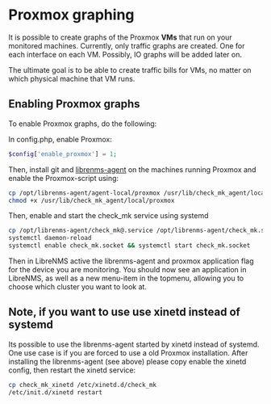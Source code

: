 # Proxmox graphing

It is possible to create graphs of the Proxmox **VMs** that run on
your monitored machines. Currently, only traffic graphs are
created. One for each interface on each VM. Possibly, IO graphs will
be added later on.

The ultimate goal is to be able to create traffic bills for VMs, no
matter on which physical machine that VM runs.

## Enabling Proxmox graphs

To enable Proxmox graphs, do the following:

In config.php, enable Proxmox:

```php
$config['enable_proxmox'] = 1;
```

Then, install git and
[librenms-agent](Applications.md) on
the machines running Proxmox and enable the Proxmox-script using:

```bash
cp /opt/librenms-agent/agent-local/proxmox /usr/lib/check_mk_agent/local/proxmox
chmod +x /usr/lib/check_mk_agent/local/proxmox
```

Then, enable and start the check_mk service using systemd

```bash
cp /opt/librenms-agent/check_mk@.service /opt/librenms-agent/check_mk.socket /etc/systemd/system
systemctl daemon-reload
systemctl enable check_mk.socket && systemctl start check_mk.socket
```

Then in LibreNMS active the librenms-agent and proxmox application
flag for the device you are monitoring. You should now see an
application in LibreNMS, as well as a new menu-item in the topmenu,
allowing you to choose which cluster you want to look at.

## Note, if you want to use use xinetd instead of systemd

Its possible to use the librenms-agent started by xinetd instead of
systemd. One use case is if you are forced to use a old Proxmox
installation. After installing the librenms-agent (see above) please
copy enable the xinetd config, then restart the xinetd service:

```bash
cp check_mk_xinetd /etc/xinetd.d/check_mk
/etc/init.d/xinetd restart
```
